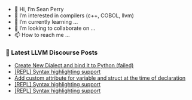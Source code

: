 - 👋 Hi, I’m Sean Perry
- 👀 I’m interested in compilers (c++, COBOL, llvm)
- 🌱 I’m currently learning ...
- 💞️ I’m looking to collaborate on ...
- 📫 How to reach me ...

<!---
s66perry/s66perry is a ✨ special ✨ repository because its `README.md` (this file) appears on your GitHub profile.
You can click the Preview link to take a look at your changes.
--->
### 📕 Latest LLVM Discourse Posts

<!-- DISCOURSE-LLVM:START -->
- [Create New Dialect and bind it to Python &lpar;failed&rpar;](https://discourse.llvm.org/t/create-new-dialect-and-bind-it-to-python-failed/73442#post_3)
- [[REPL] Syntax highlighting support](https://discourse.llvm.org/t/repl-syntax-highlighting-support/73454#post_4)
- [Add custom attribute for variable and struct at the time of declaration](https://discourse.llvm.org/t/add-custom-attribute-for-variable-and-struct-at-the-time-of-declaration/73460#post_1)
- [[REPL] Syntax highlighting support](https://discourse.llvm.org/t/repl-syntax-highlighting-support/73454#post_3)
- [[REPL] Syntax highlighting support](https://discourse.llvm.org/t/repl-syntax-highlighting-support/73454#post_2)
<!-- DISCOURSE-LLVM:END -->
